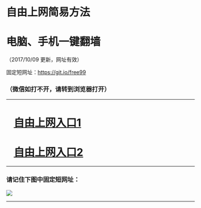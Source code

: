 ﻿# 自由上网简易方法

# 电脑、手机一键翻墙

（2017/10/09 更新，网址有效）

固定短网址：https://git.io/free99

### （微信如打不开，请转到浏览器打开）


***





# &nbsp;&nbsp; <a href="http://ft664115302.fwq-tz-1001.info/fwqtz01.html?t=100900125046 " target="_blank">自由上网入口1</a>
# &nbsp;&nbsp; <a href="http://ft1545425547.fwq-tz-1002.info/fwqtz02.html?t=100900119881 " target="_blank">自由上网入口2</a>
***

### 请记住下图中固定短网址：

<img src="https://s3-us-west-2.amazonaws.com/fwq-1001/yjfq-20170905okok.png" /> 


***

